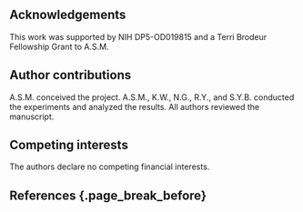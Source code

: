 ## Acknowledgements

This work was supported by NIH DP5-OD019815 and a Terri Brodeur Fellowship Grant to A.S.M.

## Author contributions

A.S.M. conceived the project. A.S.M., K.W., N.G., R.Y., and S.Y.B. conducted the experiments and analyzed the results. All authors reviewed the manuscript.

## Competing interests

The authors declare no competing financial interests.

## References {.page_break_before}

<!-- Explicitly insert bibliography here -->
<div id="refs"></div>
